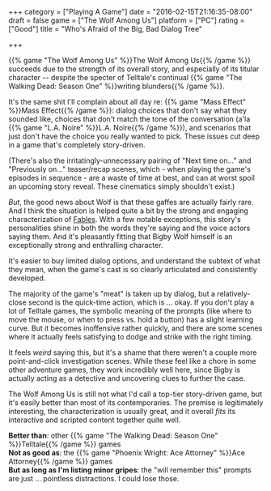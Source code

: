 +++
category = ["Playing A Game"]
date = "2016-02-15T21:16:35-08:00"
draft = false
game = ["The Wolf Among Us"]
platform = ["PC"]
rating = ["Good"]
title = "Who's Afraid of the Big, Bad Dialog Tree"

+++

{{% game "The Wolf Among Us" %}}The Wolf Among Us{{% /game %}} succeeds due to the strength of its overall story, and especially of its titular character -- despite the specter of Telltale's continual {{% game "The Walking Dead: Season One" %}}writing blunders{{% /game %}}.

It's the same shit I'll complain about all day re: {{% game "Mass Effect" %}}Mass Effect{{% /game %}}: dialog choices that don't say what they sounded like, choices that don't match the tone of the conversation (a'la {{% game "L.A. Noire" %}}L.A. Noire{{% /game %}}), and scenarios that just don't have the choice you really wanted to pick.  These issues cut deep in a game that's completely story-driven.

(There's also the irritatingly-unnecessary pairing of "Next time on..." and "Previously on..." teaser/recap scenes, which - when playing the game's episodes in sequence - are a waste of time at best, and can at worst spoil an upcoming story reveal.  These cinematics simply shouldn't exist.)

<i>But</i>, the good news about Wolf is that these gaffes are actually fairly rare.  And I think the situation is helped quite a bit by the strong and engaging characterization of <a href="https://en.wikipedia.org/wiki/Fables_(comics)">Fables</a>.  With a few notable exceptions, this story's personalities shine in both the words they're saying and the voice actors saying them.  And it's pleasantly fitting that Bigby Wolf himself is an exceptionally strong and enthralling character.

It's easier to buy limited dialog options, and understand the subtext of what they mean, when the game's cast is so clearly articulated and consistently developed.

The majority of the game's "meat" is taken up by dialog, but a relatively-close second is the quick-time action, which is ... okay.  If you don't play a lot of Telltale games, the symbolic meaning of the prompts (like where to move the mouse, or when to press vs. hold a button) has a slight learning curve.  But it becomes inoffensive rather quickly, and there are some scenes where it actually feels satisfying to dodge and strike with the right timing.

It feels <i>weird</i> saying this, but it's a shame that there weren't a couple more point-and-click investigation scenes.  While these feel like a chore in some other adventure games, they work incredibly well here, since Bigby is actually acting as a detective and uncovering clues to further the case.

The Wolf Among Us is still not what I'd call a top-tier story-driven game, but it's easily better than most of its contemporaries.  The premise is legitimately interesting, the characterization is usually great, and it overall <i>fits</i> its interactive and scripted content together quite well.

<b>Better than</b>: other {{% game "The Walking Dead: Season One" %}}Telltale{{% /game %}} games  
<b>Not as good as</b>: the {{% game "Phoenix Wright: Ace Attorney" %}}Ace Attorney{{% /game %}} games  
<b>But as long as I'm listing minor gripes</b>: the "will remember this" prompts are just ... pointless distractions.  I could lose those.
